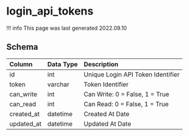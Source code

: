 # login_api_tokens

!!! info
	This page was last generated 2022.09.10

## Schema

| Column | Data Type | Description |
| :--- | :--- | :--- |
| id | int | Unique Login API Token Identifier |
| token | varchar | Token Identifier |
| can_write | int | Can Write: 0 = False, 1 = True |
| can_read | int | Can Read: 0 = False, 1 = True |
| created_at | datetime | Created At Date |
| updated_at | datetime | Updated At Date |

